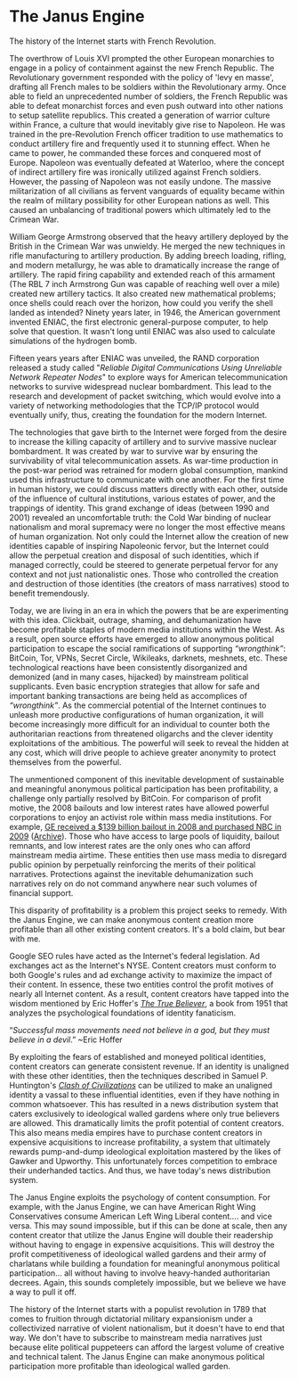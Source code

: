 The Janus Engine
===================

The history of the Internet starts with French Revolution.

The overthrow of Louis XVI prompted the other European monarchies to engage in a policy of containment against the new French Republic.  The Revolutionary government responded with the policy of 'levy en masse', drafting all French males to be soldiers within the Revolutionary army.  Once able to field an unprecedented number of soldiers, the French Republic was able to defeat monarchist forces and even push outward into other nations to setup satellite republics.  This created a generation of warrior culture within France, a culture that would inevitably give rise to Napoleon.  He was trained in the pre-Revolution French officer tradition to use mathematics to conduct artillery fire and frequently used it to stunning effect.  When he came to power, he commanded these forces and conquered most of Europe.  Napoleon was eventually defeated at Waterloo, where the concept of indirect artillery fire was ironically utilized against French soldiers.  However, the passing of Napoleon was not easily undone.  The massive militarization of all civilians as fervent vanguards of equality became within the realm of military possibility for other European nations as well.  This caused an unbalancing of traditional powers which ultimately led to the Crimean War.

William George Armstrong observed that the heavy artillery deployed by the British in the Crimean War was unwieldy.  He merged the new techniques in rifle manufacturing to artillery production.  By adding breech loading, rifling, and modern metallurgy, he was able to dramatically increase the range of artillery.  The rapid firing capability and extended reach of this armament (The RBL 7 inch Armstrong Gun was capable of reaching well over a mile) created new artillery tactics.  It also created new mathematical problems; once shells could reach over the horizon, how could you verify the shell landed as intended?  Ninety years later, in 1946, the American government invented ENIAC, the first electronic general-purpose computer, to help solve that question.  It wasn't long until ENIAC was also used to calculate simulations of the hydrogen bomb.

Fifteen years years after ENIAC was unveiled, the RAND corporation released a study called  "*Reliable Digital Communications Using Unreliable Network Repeater Nodes*" to explore ways for American telecommunication networks to survive widespread nuclear bombardment.  This lead to the research and development of packet switching, which would evolve into a variety of networking methodologies that the TCP/IP protocol would eventually unify, thus, creating the foundation for the modern Internet.

The technologies that gave birth to the Internet were forged from the desire to increase the killing capacity of artillery and to survive massive nuclear bombardment.  It was created by war to survive war by ensuring the survivability of vital telecommunication assets.  As war-time production in the post-war period was retrained for modern global consumption, mankind used this infrastructure to communicate with one another.  For the first time in human history, we could discuss matters directly with each other, outside of the influence of cultural institutions, various estates of power, and the trappings of identity.  This grand exchange of ideas (between 1990 and 2001) revealed an uncomfortable truth: the Cold War binding of nuclear nationalism and moral supremacy were no longer the most effective means of human organization.  Not only could the Internet allow the creation of new identities capable of inspiring Napoleonic fervor, but the Internet could allow the perpetual creation and disposal of such identities, which if managed correctly, could be steered to generate perpetual fervor for any context and not just nationalistic ones.  Those who controlled the creation and destruction of those identities (the creators of mass narratives) stood to benefit tremendously.

Today, we are living in an era in which the powers that be are experimenting with this idea.  Clickbait, outrage, shaming, and dehumanization have become profitable staples of modern media institutions within the West.  As a result, open source efforts have emerged to allow anonymous political participation to escape the social ramifications of supporting *“wrongthink”*: BitCoin, Tor, VPNs, Secret Circle, Wikileaks, darknets, meshnets, etc.  These technological reactions have been consistently disorganized and demonized (and in many cases, hijacked) by mainstream political supplicants.  Even basic encryption strategies that allow for safe and important banking transactions are being held as accomplices of *“wrongthink”*.  As the commercial potential of the Internet continues to unleash more productive configurations of human organization, it will become increasingly more difficult for an individual to counter both the authoritarian reactions from threatened oligarchs and the clever identity exploitations of the ambitious.  The powerful will seek to reveal the hidden at any cost, which will drive people to achieve greater anonymity to protect themselves from the powerful.

The unmentioned component of this inevitable development of sustainable and meaningful anonymous political participation has been profitability, a challenge only partially resolved by BitCoin.  For comparison of profit motive, the 2008 bailouts and low interest rates have allowed powerful corporations to enjoy an activist role within mass media institutions.  For example, [GE received a $139 billion bailout in 2008 and purchased NBC in 2009](http://www.cbsnews.com/news/ge-nbc-and-obama-conflicts-of-interest/) ([Archive](https://archive.is/XDL3h)).  Those who have access to large pools of liquidity, bailout remnants, and low interest rates are the only ones who can afford mainstream media airtime.  These entities then use mass media to disregard public opinion by perpetually reinforcing the merits of their political narratives.  Protections against the inevitable dehumanization such narratives rely on do not command anywhere near such volumes of financial support.

This disparity of profitability is a problem this project seeks to remedy.  With the Janus Engine, we can make anonymous content creation more profitable than all other existing content creators.  It's a bold claim, but bear with me.

Google SEO rules have acted as the Internet's federal legislation.  Ad exchanges act as the Internet's NYSE.  Content creators must conform to both Google's rules and ad exchange activity to maximize the impact of their content.  In essence, these two entities control the profit motives of nearly all Internet content.  As a result, content creators have tapped into the wisdom mentioned by Eric Hoffer's *[The True Believer](https://en.wikipedia.org/wiki/The_True_Believer)*, a book from 1951 that analyzes the psychological foundations of identity fanaticism.

“*Successful mass movements need not believe in a god, but they must believe in a devil*.”  ~Eric Hoffer

By exploiting the fears of established and moneyed political identities, content creators can generate consistent revenue.  If an identity is unaligned with these other identities, then the techniques described in Samuel P. Huntington's *[Clash of Civilizations](https://en.wikipedia.org/wiki/Fault_line_war)* can be utilized to make an unaligned identity a vassal to these influential identities, even if they have nothing in common whatsoever.  This has resulted in a news distribution system that caters exclusively to ideological walled gardens where only true believers are allowed.  This dramatically limits the profit potential of content creators.  This also means media empires have to purchase content creators in expensive acquisitions to increase profitability, a system that ultimately rewards pump-and-dump ideological exploitation mastered by the likes of Gawker and Upworthy.  This unfortunately forces competition to embrace their underhanded tactics.  And thus, we have today's news distribution system.

The Janus Engine exploits the psychology of content consumption.  For example, with the Janus Engine, we can have American Right Wing Conservatives consume American Left Wing Liberal content.... and vice versa.  This may sound impossible, but if this can be done at scale, then any content creator that utilize the Janus Engine will double their readership without having to engage in expensive acquisitions.  This will destroy the profit competitiveness of ideological walled gardens and their army of charlatans while building a foundation for meaningful anonymous political participation... all without having to involve heavy-handed authoritarian decrees.  Again, this sounds completely impossible, but we believe we have a way to pull it off.

The history of the Internet starts with a populist revolution in 1789 that comes to fruition through dictatorial military expansionism under a collectivized narrative of violent nationalism, but it doesn't have to end that way.  We don't have to subscribe to mainstream media narratives just because elite political puppeteers can afford the largest volume of creative and technical talent.  The Janus Engine can make anonymous political participation more profitable than ideological walled garden.
